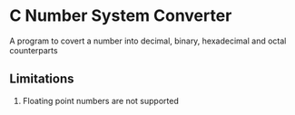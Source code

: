 # C Number System Converter
A program to covert a number into decimal, binary, hexadecimal and octal counterparts
## Limitations
1. Floating point numbers are not supported
